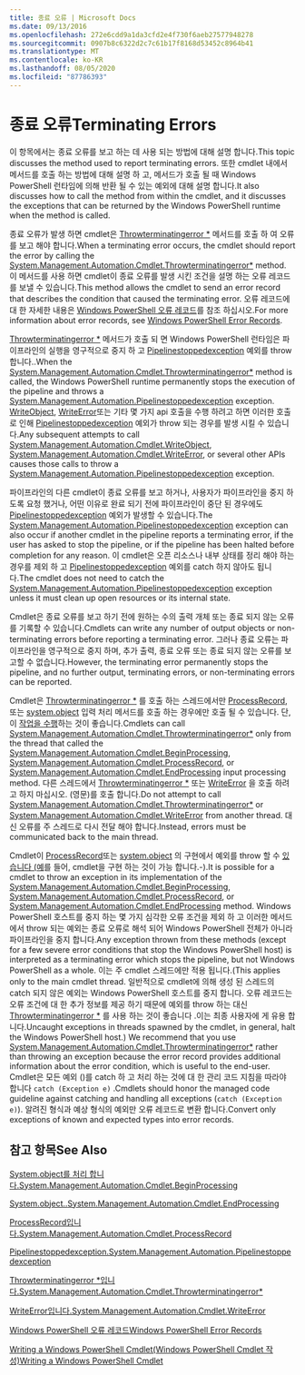 ```yaml
---
title: 종료 오류 | Microsoft Docs
ms.date: 09/13/2016
ms.openlocfilehash: 272e6cdd9a1da3cfd2e4f730f6aeb27577948278
ms.sourcegitcommit: 0907b8c6322d2c7c61b17f8168d53452c8964b41
ms.translationtype: MT
ms.contentlocale: ko-KR
ms.lasthandoff: 08/05/2020
ms.locfileid: "87786393"
---
```

# <a name="terminating-errors"></a><span data-ttu-id="95ca2-102">종료 오류</span><span class="sxs-lookup"><span data-stu-id="95ca2-102">Terminating Errors</span></span>

<span data-ttu-id="95ca2-103">이 항목에서는 종료 오류를 보고 하는 데 사용 되는 방법에 대해 설명 합니다.</span><span class="sxs-lookup"><span data-stu-id="95ca2-103">This topic discusses the method used to report terminating errors.</span></span> <span data-ttu-id="95ca2-104">또한 cmdlet 내에서 메서드를 호출 하는 방법에 대해 설명 하 고, 메서드가 호출 될 때 Windows PowerShell 런타임에 의해 반환 될 수 있는 예외에 대해 설명 합니다.</span><span class="sxs-lookup"><span data-stu-id="95ca2-104">It also discusses how to call the method from within the cmdlet, and it discusses the exceptions that can be returned by the Windows PowerShell runtime when the method is called.</span></span>

<span data-ttu-id="95ca2-105">종료 오류가 발생 하면 cmdlet은 [Throwterminatingerror \*](/dotnet/api/System.Management.Automation.Cmdlet.ThrowTerminatingError) 메서드를 호출 하 여 오류를 보고 해야 합니다.</span><span class="sxs-lookup"><span data-stu-id="95ca2-105">When a terminating error occurs, the cmdlet should report the error by calling the [System.Management.Automation.Cmdlet.Throwterminatingerror\*](/dotnet/api/System.Management.Automation.Cmdlet.ThrowTerminatingError) method.</span></span> <span data-ttu-id="95ca2-106">이 메서드를 사용 하면 cmdlet이 종료 오류를 발생 시킨 조건을 설명 하는 오류 레코드를 보낼 수 있습니다.</span><span class="sxs-lookup"><span data-stu-id="95ca2-106">This method allows the cmdlet to send an error record that describes the condition that caused the terminating error.</span></span> <span data-ttu-id="95ca2-107">오류 레코드에 대 한 자세한 내용은 [Windows PowerShell 오류 레코드](./windows-powershell-error-records.md)를 참조 하십시오.</span><span class="sxs-lookup"><span data-stu-id="95ca2-107">For more information about error records, see [Windows PowerShell Error Records](./windows-powershell-error-records.md).</span></span>

<span data-ttu-id="95ca2-108">[Throwterminatingerror \*](/dotnet/api/System.Management.Automation.Cmdlet.ThrowTerminatingError) 메서드가 호출 되 면 Windows PowerShell 런타임은 파이프라인의 실행을 영구적으로 중지 하 고 [Pipelinestoppedexception](/dotnet/api/System.Management.Automation.PipelineStoppedException) 예외를 throw 합니다..</span><span class="sxs-lookup"><span data-stu-id="95ca2-108">When the [System.Management.Automation.Cmdlet.Throwterminatingerror\*](/dotnet/api/System.Management.Automation.Cmdlet.ThrowTerminatingError) method is called, the  Windows PowerShell runtime permanently stops the execution of the pipeline and throws a [System.Management.Automation.Pipelinestoppedexception](/dotnet/api/System.Management.Automation.PipelineStoppedException) exception.</span></span> <span data-ttu-id="95ca2-109">[WriteObject](/dotnet/api/System.Management.Automation.Cmdlet.WriteObject), [WriteError](/dotnet/api/System.Management.Automation.Cmdlet.WriteError)또는 기타 몇 가지 api 호출을 수행 하려고 하면 이러한 호출로 인해 [Pipelinestoppedexception](/dotnet/api/System.Management.Automation.PipelineStoppedException) 예외가 throw 되는 경우를 발생 시킬 수 있습니다.</span><span class="sxs-lookup"><span data-stu-id="95ca2-109">Any subsequent attempts to call [System.Management.Automation.Cmdlet.WriteObject](/dotnet/api/System.Management.Automation.Cmdlet.WriteObject), [System.Management.Automation.Cmdlet.WriteError](/dotnet/api/System.Management.Automation.Cmdlet.WriteError), or several other APIs causes those calls to throw a [System.Management.Automation.Pipelinestoppedexception](/dotnet/api/System.Management.Automation.PipelineStoppedException) exception.</span></span>

<span data-ttu-id="95ca2-110">파이프라인의 다른 cmdlet이 종료 오류를 보고 하거나, 사용자가 파이프라인을 중지 하도록 요청 했거나, 어떤 이유로 완료 되기 전에 파이프라인이 중단 된 경우에도 [Pipelinestoppedexception](/dotnet/api/System.Management.Automation.PipelineStoppedException) 예외가 발생할 수 있습니다.</span><span class="sxs-lookup"><span data-stu-id="95ca2-110">The [System.Management.Automation.Pipelinestoppedexception](/dotnet/api/System.Management.Automation.PipelineStoppedException) exception can also occur if another cmdlet in the pipeline reports a terminating error, if the user has asked to stop the pipeline, or if the pipeline has been halted before completion for any reason.</span></span> <span data-ttu-id="95ca2-111">이 cmdlet은 오픈 리소스나 내부 상태를 정리 해야 하는 경우를 제외 하 고 [Pipelinestoppedexception](/dotnet/api/System.Management.Automation.PipelineStoppedException) 예외를 catch 하지 않아도 됩니다.</span><span class="sxs-lookup"><span data-stu-id="95ca2-111">The cmdlet does not need to catch the [System.Management.Automation.Pipelinestoppedexception](/dotnet/api/System.Management.Automation.PipelineStoppedException) exception unless it must clean up open resources or its internal state.</span></span>

<span data-ttu-id="95ca2-112">Cmdlet은 종료 오류를 보고 하기 전에 원하는 수의 출력 개체 또는 종료 되지 않는 오류를 기록할 수 있습니다.</span><span class="sxs-lookup"><span data-stu-id="95ca2-112">Cmdlets can write any number of output objects or non-terminating errors before reporting a terminating error.</span></span> <span data-ttu-id="95ca2-113">그러나 종료 오류는 파이프라인을 영구적으로 중지 하며, 추가 출력, 종료 오류 또는 종료 되지 않는 오류를 보고할 수 없습니다.</span><span class="sxs-lookup"><span data-stu-id="95ca2-113">However, the terminating error permanently stops the pipeline, and no further output, terminating errors, or non-terminating errors can be reported.</span></span>

<span data-ttu-id="95ca2-114">Cmdlet은 [Throwterminatingerror \*](/dotnet/api/System.Management.Automation.Cmdlet.ThrowTerminatingError) 를 호출 하는 스레드에서만 [ProcessRecord](/dotnet/api/System.Management.Automation.Cmdlet.ProcessRecord), 또는 [system.object](/dotnet/api/System.Management.Automation.Cmdlet.EndProcessing) 입력 처리 메서드를 호출 하는 경우에만 호출 될 수 있습니다. 단,이 [작업을 수행](/dotnet/api/System.Management.Automation.Cmdlet.BeginProcessing)하는 것이 좋습니다.</span><span class="sxs-lookup"><span data-stu-id="95ca2-114">Cmdlets can call [System.Management.Automation.Cmdlet.Throwterminatingerror\*](/dotnet/api/System.Management.Automation.Cmdlet.ThrowTerminatingError) only from the thread that called the [System.Management.Automation.Cmdlet.BeginProcessing](/dotnet/api/System.Management.Automation.Cmdlet.BeginProcessing), [System.Management.Automation.Cmdlet.ProcessRecord](/dotnet/api/System.Management.Automation.Cmdlet.ProcessRecord), or [System.Management.Automation.Cmdlet.EndProcessing](/dotnet/api/System.Management.Automation.Cmdlet.EndProcessing) input processing method.</span></span> <span data-ttu-id="95ca2-115">다른 스레드에서 [Throwterminatingerror \*](/dotnet/api/System.Management.Automation.Cmdlet.ThrowTerminatingError) 또는 [WriteError](/dotnet/api/System.Management.Automation.Cmdlet.WriteError) 을 호출 하려고 하지 마십시오. (영문)를 호출 합니다.</span><span class="sxs-lookup"><span data-stu-id="95ca2-115">Do not attempt to call [System.Management.Automation.Cmdlet.Throwterminatingerror\*](/dotnet/api/System.Management.Automation.Cmdlet.ThrowTerminatingError) or [System.Management.Automation.Cmdlet.WriteError](/dotnet/api/System.Management.Automation.Cmdlet.WriteError) from another thread.</span></span> <span data-ttu-id="95ca2-116">대신 오류를 주 스레드로 다시 전달 해야 합니다.</span><span class="sxs-lookup"><span data-stu-id="95ca2-116">Instead, errors must be communicated back to the main thread.</span></span>

<span data-ttu-id="95ca2-117">Cmdlet이 [ProcessRecord](/dotnet/api/System.Management.Automation.Cmdlet.ProcessRecord)또는 [system.object](/dotnet/api/System.Management.Automation.Cmdlet.EndProcessing) 의 구현에서 예외를 throw 할 수 [있습니다 (예](/dotnet/api/System.Management.Automation.Cmdlet.BeginProcessing)를 들어, cmdlet을 구현 하는 것이 가능 합니다.-).</span><span class="sxs-lookup"><span data-stu-id="95ca2-117">It is possible for a cmdlet to throw an exception in its implementation of the [System.Management.Automation.Cmdlet.BeginProcessing](/dotnet/api/System.Management.Automation.Cmdlet.BeginProcessing), [System.Management.Automation.Cmdlet.ProcessRecord](/dotnet/api/System.Management.Automation.Cmdlet.ProcessRecord), or [System.Management.Automation.Cmdlet.EndProcessing](/dotnet/api/System.Management.Automation.Cmdlet.EndProcessing) method.</span></span> <span data-ttu-id="95ca2-118">Windows PowerShell 호스트를 중지 하는 몇 가지 심각한 오류 조건을 제외 하 고 이러한 메서드에서 throw 되는 예외는 종료 오류로 해석 되어 Windows PowerShell 전체가 아니라 파이프라인을 중지 합니다.</span><span class="sxs-lookup"><span data-stu-id="95ca2-118">Any exception thrown from these methods (except for a few severe error conditions that stop the Windows PowerShell host) is interpreted as a terminating error which stops the pipeline, but not Windows PowerShell as a whole.</span></span> <span data-ttu-id="95ca2-119">이는 주 cmdlet 스레드에만 적용 됩니다.</span><span class="sxs-lookup"><span data-stu-id="95ca2-119">(This applies only to the main cmdlet thread.</span></span> <span data-ttu-id="95ca2-120">일반적으로 cmdlet에 의해 생성 된 스레드의 catch 되지 않은 예외는 Windows PowerShell 호스트를 중지 합니다. 오류 레코드는 오류 조건에 대 한 추가 정보를 제공 하기 때문에 예외를 throw 하는 대신 [Throwterminatingerror \*](/dotnet/api/System.Management.Automation.Cmdlet.ThrowTerminatingError) 를 사용 하는 것이 좋습니다 .이는 최종 사용자에 게 유용 합니다.</span><span class="sxs-lookup"><span data-stu-id="95ca2-120">Uncaught exceptions in threads spawned by the cmdlet, in general, halt the Windows PowerShell host.) We recommend that you use [System.Management.Automation.Cmdlet.Throwterminatingerror\*](/dotnet/api/System.Management.Automation.Cmdlet.ThrowTerminatingError) rather than throwing an exception because the error record provides additional information about the error condition, which is useful to the end-user.</span></span> <span data-ttu-id="95ca2-121">Cmdlet은 모든 예외 ()를 catch 하 고 처리 하는 것에 대 한 관리 코드 지침을 따라야 합니다 `catch (Exception e)` .</span><span class="sxs-lookup"><span data-stu-id="95ca2-121">Cmdlets should honor the managed code guideline against catching and handling all exceptions (`catch (Exception e)`).</span></span> <span data-ttu-id="95ca2-122">알려진 형식과 예상 형식의 예외만 오류 레코드로 변환 합니다.</span><span class="sxs-lookup"><span data-stu-id="95ca2-122">Convert only exceptions of known and expected types into error records.</span></span>

## <a name="see-also"></a><span data-ttu-id="95ca2-123">참고 항목</span><span class="sxs-lookup"><span data-stu-id="95ca2-123">See Also</span></span>

[<span data-ttu-id="95ca2-124">System.object를 처리 합니다.</span><span class="sxs-lookup"><span data-stu-id="95ca2-124">System.Management.Automation.Cmdlet.BeginProcessing</span></span>](/dotnet/api/System.Management.Automation.Cmdlet.BeginProcessing)

[<span data-ttu-id="95ca2-125">System.object..</span><span class="sxs-lookup"><span data-stu-id="95ca2-125">System.Management.Automation.Cmdlet.EndProcessing</span></span>](/dotnet/api/System.Management.Automation.Cmdlet.EndProcessing)

[<span data-ttu-id="95ca2-126">ProcessRecord입니다.</span><span class="sxs-lookup"><span data-stu-id="95ca2-126">System.Management.Automation.Cmdlet.ProcessRecord</span></span>](/dotnet/api/System.Management.Automation.Cmdlet.ProcessRecord)

[<span data-ttu-id="95ca2-127">Pipelinestoppedexception.</span><span class="sxs-lookup"><span data-stu-id="95ca2-127">System.Management.Automation.Pipelinestoppedexception</span></span>](/dotnet/api/System.Management.Automation.PipelineStoppedException)

[<span data-ttu-id="95ca2-128">Throwterminatingerror \*입니다.</span><span class="sxs-lookup"><span data-stu-id="95ca2-128">System.Management.Automation.Cmdlet.Throwterminatingerror\*</span></span>](/dotnet/api/System.Management.Automation.Cmdlet.ThrowTerminatingError)

[<span data-ttu-id="95ca2-129">WriteError입니다.</span><span class="sxs-lookup"><span data-stu-id="95ca2-129">System.Management.Automation.Cmdlet.WriteError</span></span>](/dotnet/api/System.Management.Automation.Cmdlet.WriteError)

[<span data-ttu-id="95ca2-130">Windows PowerShell 오류 레코드</span><span class="sxs-lookup"><span data-stu-id="95ca2-130">Windows PowerShell Error Records</span></span>](./windows-powershell-error-records.md)

[<span data-ttu-id="95ca2-131">Writing a Windows PowerShell Cmdlet(Windows PowerShell Cmdlet 작성)</span><span class="sxs-lookup"><span data-stu-id="95ca2-131">Writing a Windows PowerShell Cmdlet</span></span>](./writing-a-windows-powershell-cmdlet.md)
